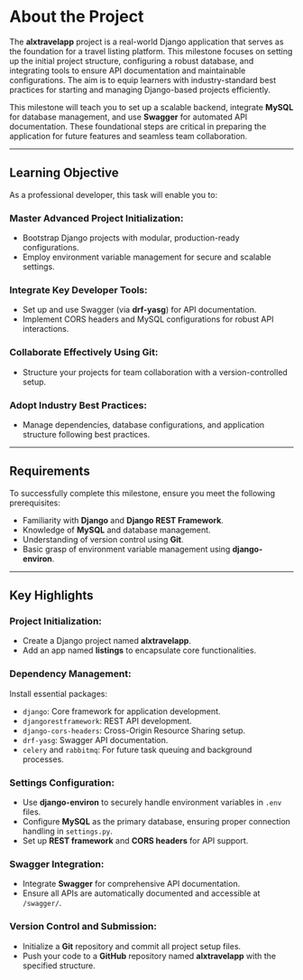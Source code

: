 # About the Project

The **alxtravelapp** project is a real-world Django application that serves as the foundation for a travel listing platform. This milestone focuses on setting up the initial project structure, configuring a robust database, and integrating tools to ensure API documentation and maintainable configurations. The aim is to equip learners with industry-standard best practices for starting and managing Django-based projects efficiently.

This milestone will teach you to set up a scalable backend, integrate **MySQL** for database management, and use **Swagger** for automated API documentation. These foundational steps are critical in preparing the application for future features and seamless team collaboration.

---

## Learning Objective

As a professional developer, this task will enable you to:

### **Master Advanced Project Initialization:**
- Bootstrap Django projects with modular, production-ready configurations.  
- Employ environment variable management for secure and scalable settings.

### **Integrate Key Developer Tools:**
- Set up and use Swagger (via **drf-yasg**) for API documentation.  
- Implement CORS headers and MySQL configurations for robust API interactions.

### **Collaborate Effectively Using Git:**
- Structure your projects for team collaboration with a version-controlled setup.

### **Adopt Industry Best Practices:**
- Manage dependencies, database configurations, and application structure following best practices.

---

## Requirements

To successfully complete this milestone, ensure you meet the following prerequisites:

- Familiarity with **Django** and **Django REST Framework**.  
- Knowledge of **MySQL** and database management.  
- Understanding of version control using **Git**.  
- Basic grasp of environment variable management using **django-environ**.

---

## Key Highlights

### **Project Initialization:**
- Create a Django project named **alxtravelapp**.  
- Add an app named **listings** to encapsulate core functionalities.

### **Dependency Management:**
Install essential packages:

- `django`: Core framework for application development.  
- `djangorestframework`: REST API development.  
- `django-cors-headers`: Cross-Origin Resource Sharing setup.  
- `drf-yasg`: Swagger API documentation.  
- `celery` and `rabbitmq`: For future task queuing and background processes.

### **Settings Configuration:**
- Use **django-environ** to securely handle environment variables in `.env` files.  
- Configure **MySQL** as the primary database, ensuring proper connection handling in `settings.py`.  
- Set up **REST framework** and **CORS headers** for API support.

### **Swagger Integration:**
- Integrate **Swagger** for comprehensive API documentation.  
- Ensure all APIs are automatically documented and accessible at `/swagger/`.

### **Version Control and Submission:**
- Initialize a **Git** repository and commit all project setup files.  
- Push your code to a **GitHub** repository named **alxtravelapp** with the specified structure.
